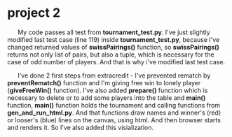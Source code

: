 
# project 2

&nbsp;&nbsp;&nbsp;&nbsp;&nbsp;&nbsp;My code passes all test from **tournament_test.py**. I've just slightly
modified last test case (line 119) inside **tournament_test.py**,
because I've changed returned values of **swissPairings()** function,
so **swissPairings()** returns not only list of pairs, but also a tuple, which is necessary for 
the case of odd number of players. And that is why i've modified last test case.

&nbsp;&nbsp;&nbsp;&nbsp;&nbsp;&nbsp;I've done 2 first steps from extracredit - I've prevented rematch by **preventRematch()** function and  I'm giving free win to lonely player (**giveFreeWin()** function).
I've also added **prepare()** function which is necessary to delete or to add some players into the
table and **main()** function, **main()** function holds the tournament and calling functions from 
**gen_and_run_html.py**. And that functions draw names and winner's (red)  or looser's (blue) lines on
the canvas, using html. And then browser starts and renders it. So I've also added this visialization.

